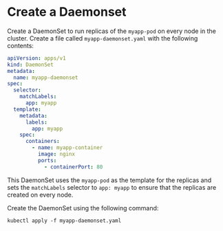 # Create a Daemonset

Create a DaemonSet to run replicas of the `myapp-pod` on every node in the cluster. Create a file called `myapp-daemonset.yaml` with the following contents:

```yaml
apiVersion: apps/v1
kind: DaemonSet
metadata:
  name: myapp-daemonset
spec:
  selector:
    matchLabels:
      app: myapp
  template:
    metadata:
      labels:
        app: myapp
    spec:
      containers:
        - name: myapp-container
          image: nginx
          ports:
            - containerPort: 80
```

This DaemonSet uses the `myapp-pod` as the template for the replicas and sets the `matchLabels` selector to `app: myapp` to ensure that the replicas are created on every node.

Create the DaemonSet using the following command:

```shell
kubectl apply -f myapp-daemonset.yaml
```
